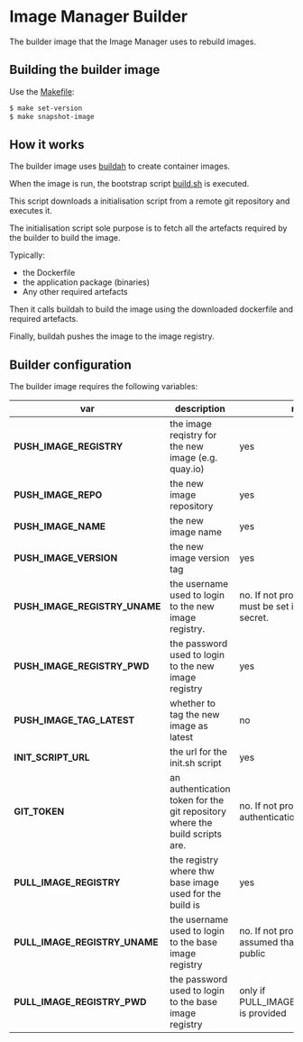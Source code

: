 # Image Manager Builder

The builder image that the Image Manager uses to rebuild images.

## Building the builder image

Use the [Makefile](./Makefile):

```sh
$ make set-version
$ make snapshot-image
```

## How it works

The builder image uses [buildah](https://buildah.io/) to create container images.

When the image is run, the bootstrap script [build.sh](./build.sh) is executed.

This script downloads a initialisation script from a remote git repository and executes it.

The initialisation script sole purpose is to fetch all the artefacts required by the builder to build the image.  

Typically:

- the Dockerfile
- the application package (binaries)
- Any other required artefacts

Then it calls buildah to build the image using the downloaded dockerfile and required artefacts.

Finally, buildah pushes the image to the image registry.

## Builder configuration

The builder image requires the following variables:

| var | description | required |
|---|---|---|
| **PUSH_IMAGE_REGISTRY** | the image reqistry for the new image (e.g. quay.io) | yes |
| **PUSH_IMAGE_REPO** | the new image repository | yes |
| **PUSH_IMAGE_NAME** | the new image name | yes |
| **PUSH_IMAGE_VERSION** | the new image version tag | yes |
| **PUSH_IMAGE_REGISTRY_UNAME** | the username used to login to the new image registry.  | no. If not provided, credentials must be set in a docker-registry secret. |
| **PUSH_IMAGE_REGISTRY_PWD** | the password used to login to the new image registry | yes |
| **PUSH_IMAGE_TAG_LATEST** | whether to tag the new image as latest | no |
| **INIT_SCRIPT_URL** | the url for the init.sh script | yes |
| **GIT_TOKEN** | an authentication token for the git repository where the build scripts are. | no. If not provided, then no authentication is used. |
| **PULL_IMAGE_REGISTRY** | the registry where thw base image used for the build is | yes |
| **PULL_IMAGE_REGISTRY_UNAME** | the username used to login to the base image registry | no. If not provided, then it is assumed that the base image is public |
| **PULL_IMAGE_REGISTRY_PWD** | the password used to login to the base image registry | only if PULL_IMAGE_REGISTRY_UNAME is provided |
